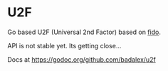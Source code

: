 U2F
========

Go based U2F (Universal 2nd Factor) based on [fido](https://fidoalliance.org/).

API is not stable yet. Its getting close...

Docs at https://godoc.org/github.com/badalex/u2f

